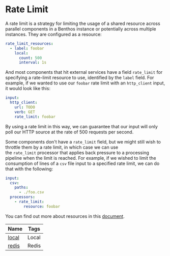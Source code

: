 # Rate Limit

A rate limit is a strategy for limiting the usage of a shared resource across parallel components in a Benthos instance or potentially across multiple instances. They are configured as a resource:

```yaml
rate_limit_resources:
  - label: foobar
    local:
      count: 500
      interval: 1s
```

And most components that hit external services have a field `rate_limit` for specifying a rate-limit resource to use, identified by the `label` field. For example, if we wanted to use our `foobar` rate limit with an `http_client` input, it would look like this:

```yaml
input:
  http_client:
    url: TODO
    verb: GET
    rate_limit: foobar
```

By using a rate limit in this way, we can guarantee that our input will only poll our HTTP source at the rate of 500 requests per second.

Some components don't have a `rate_limit` field, but we might still wish to throttle them by a rate limit, in which case we can use the `rate_limit` processor that applies back pressure to a processing pipeline when the limit is reached. For example, if we wished to limit the consumption of lines of a `csv` file input to a specified rate limit, we can do that with the following:

```yaml
input:
  csv:
    paths:
      - ./foo.csv
  processors:
    - rate_limit:
        resource: foobar
```

You can find out more about resources in this [document](../configurations/resources.md).

|Name|Tags|
|---|---|
|[local](./rate_limit/local.md)|Local|
|[redis](./rate_limit/redis.md)|Redis